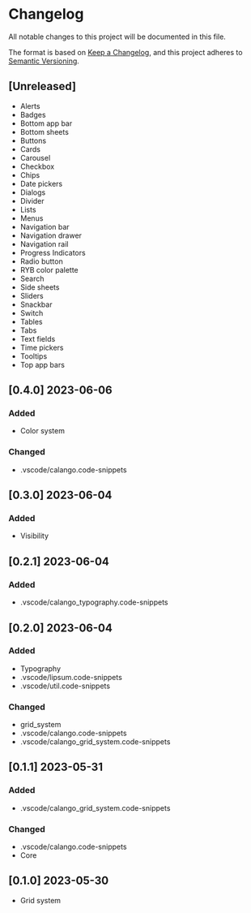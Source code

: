 # Changelog

All notable changes to this project will be documented in this file.

The format is based on [Keep a Changelog](https://keepachangelog.com/en/1.0.0/),
and this project adheres to [Semantic Versioning](https://semver.org/spec/v2.0.0.html).

## [Unreleased]

- Alerts
- Badges
- Bottom app bar
- Bottom sheets
- Buttons
- Cards
- Carousel
- Checkbox
- Chips
- Date pickers
- Dialogs
- Divider
- Lists
- Menus
- Navigation bar
- Navigation drawer
- Navigation rail
- Progress Indicators
- Radio button
- RYB color palette
- Search
- Side sheets
- Sliders
- Snackbar
- Switch
- Tables
- Tabs
- Text fields
- Time pickers
- Tooltips
- Top app bars

## [0.4.0] 2023-06-06

### Added

- Color system

### Changed

- .vscode/calango.code-snippets

## [0.3.0] 2023-06-04

### Added

- Visibility

## [0.2.1] 2023-06-04

### Added

- .vscode/calango_typography.code-snippets

## [0.2.0] 2023-06-04

### Added

- Typography
- .vscode/lipsum.code-snippets
- .vscode/util.code-snippets

### Changed

- grid_system
- .vscode/calango.code-snippets
- .vscode/calango_grid_system.code-snippets

## [0.1.1] 2023-05-31

### Added

- .vscode/calango_grid_system.code-snippets

### Changed

- .vscode/calango.code-snippets
- Core

## [0.1.0] 2023-05-30

- Grid system

<!--
## [0.0.0] YYYY-MM-DD

### Added
### Changed
### Deprecated
### Removed
### Fixed
### Security
-->
